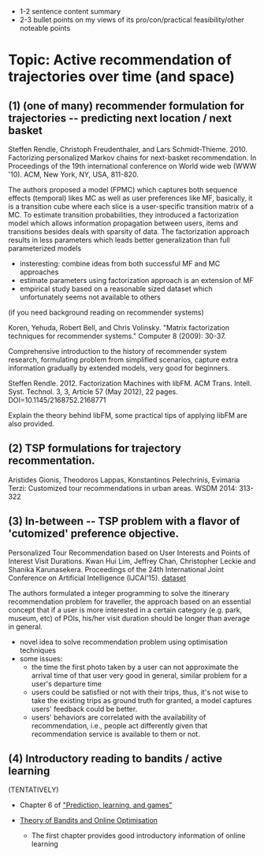    - 1-2 sentence content summary
   - 2-3 bullet points on my views of its pro/con/practical feasibility/other noteable points

Topic: Active recommendation of trajectories over time (and space)
=========== 

(1) (one of many) recommender formulation for trajectories -- predicting next location / next basket
-----------

Steffen Rendle, Christoph Freudenthaler, and Lars Schmidt-Thieme. 2010. 
Factorizing personalized Markov chains for next-basket recommendation. 
In Proceedings of the 19th international conference on World wide web (WWW '10). ACM, New York, NY, USA, 811-820. 

The authors proposed a model (FPMC) which captures both sequence effects (temporal) likes MC as well as user preferences like MF,
basically, it is a transition cube where each slice is a user-specific transition matrix of a MC.
To estimate transition probabilities, they introduced a factorization model which allows information propagation between users, items and
transitions besides deals with sparsity of data. 
The factorization approach results in less parameters which leads better generalization than full parameterized models

* insteresting: combine ideas from both successful MF and MC approaches
* estimate parameters using factorization approach is an extension of MF
* empirical study based on a reasonable sized dataset which unfortunately seems not available to others


(if you need background reading on recommender systems)

Koren, Yehuda, Robert Bell, and Chris Volinsky. 
"Matrix factorization techniques for recommender systems." Computer 8 (2009): 30-37.

Comprehensive introduction to the history of recommender system research,
formulating problem from simplified scenarios, capture extra information gradually by extended models, very good for beginners.


Steffen Rendle. 2012. Factorization Machines with libFM. 
ACM Trans. Intell. Syst. Technol. 3, 3, Article 57 (May 2012), 22 pages. DOI=10.1145/2168752.2168771 

Explain the theory behind libFM, some practical tips of applying libFM are also provided.


(2) TSP formulations for trajectory recommentation.
-----------

Aristides Gionis, Theodoros Lappas, Konstantinos Pelechrinis, Evimaria Terzi: 
Customized tour recommendations in urban areas. WSDM 2014: 313-322

(3) In-between -- TSP problem with a flavor of 'cutomized' preference objective. 
-----------

Personalized Tour Recommendation based on User Interests and Points of Interest Visit Durations. 
Kwan Hui Lim, Jeffrey Chan, Christopher Leckie and Shanika Karunasekera. 
Proceedings of the 24th International Joint Conference on Artificial Intelligence (IJCAI'15). 
[dataset](https://sites.google.com/site/limkwanhui/datacode#ijcai15)

The authors formulated a integer programming to solve the itinerary recommendation problem for traveller,
the approach based on an essential concept that if a user is more interested in a certain category (e.g. park, museum, etc) 
of POIs, his/her visit duration should be longer than average in general.

* novel idea to solve recommendation problem using optimisation techniques
* some issues:
  * the time the first photo taken by a user can not approximate the arrival time of that user very good in general, 
    similar problem for a user's departure time
  * users could be satisfied or not with their trips, thus, it's not wise to take the existing trips as ground truth for granted,
    a model captures users' feedback could be better.
  * users' behaviors are correlated with the availability of recommendation, i.e., people act differently given that
    recommendation service is available to them or not.


(4) Introductory reading to bandits / active learning 
-----------

(TENTATIVELY)

* Chapter 6 of ["Prediction, learning, and games"](http://www.ii.uni.wroc.pl/~lukstafi/pmwiki/uploads/AGT/Prediction_Learning_and_Games.pdf)

* [Theory of Bandits and Online Optimisation](http://www.cs.huji.ac.il/~shais/papers/OLsurvey.pdf)
  * The first chapter provides good introductory information of online learning
